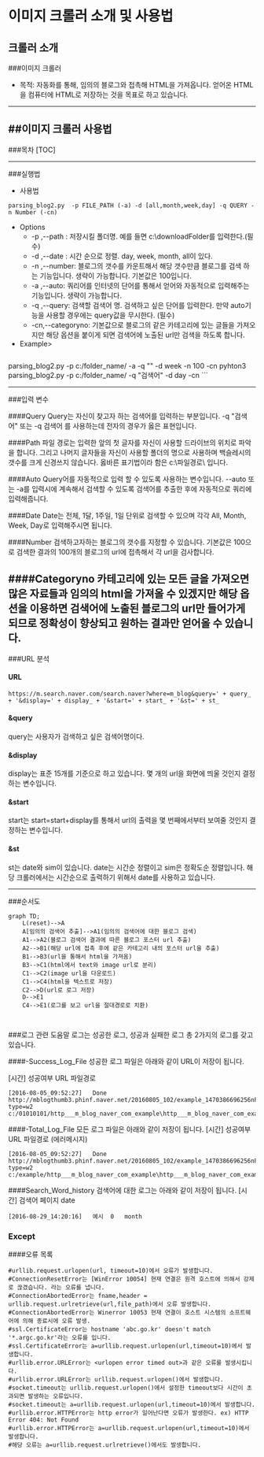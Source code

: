 # 이미지 크롤러 소개 및 사용법
## 크롤러 소개

###이미지 크롤러
* 목적: 자동화를 통해, 임의의 블로그와 접촉해 HTML을 가져옵니다. 얻어온 HTML을 컴퓨터에 HTML로 저장하는 것을 목표로 하고 있습니다.

* * *

##이미지 크롤러 사용법
--------------------------
###목차
[TOC]

--------------------------
###실행법

* 사용법
```
parsing_blog2.py  -p FILE_PATH (-a) -d [all,month,week,day] -q QUERY -n Number (-cn)
```

* Options
    * -p ,--path : 저장시킬 폴더명.  예를 들면 c:\downloadFolder를 입력한다.(필수)
    * -d ,--date : 시간 순으로 정렬. day, week, month, all이 있다.
    * -n ,--number: 블로그의 갯수를 카운트해서 해당 갯수만큼 블로그를 검색 하는 기능입니다. 생략이 가능합니다. 기본값은 100입니다.
    * -a ,--auto: 쿼리어를 인터넷의 단어를 통해서 얻어와 자동적으로 입력해주는 기능입니다. 생략이 가능합니다.
    * -q ,--query: 검색할 검색어 명. 검색하고 싶은 단어를 입력한다. 만약 auto기능을 사용할 경우에는 query값을 무시한다. (필수)
    * -cn,--categoryno: 기본값으로 블로그의 같은 카테고리에 있는 글들을 가져오지만 해당 옵션을 붙이게 되면 검색어에 노출된 url만 검색을 하도록 합니다. 
* Example>
	```
 parsing_blog2.py -p c:/folder_name/ -a -q "" -d week -n 100 -cn
  pyhton3 parsing_blog2.py -p c:/folder_name/ -q "검색어" -d day -cn
    ```

--------------------------
###입력 변수

####Query
Query는 자신이 찾고자 하는 검색어를 입력하는 부분입니다. -q "검색어" 또는 -q 검색어 를 사용하는데 전자의 경우가 옳은 표현입니다.

####Path
파일 경로는 입력한 앞의 첫 글자를 자신이 사용할 드라이브의 위치로 파악을 합니다. 그리고 나머지 글자들을 자신이 사용할 폴더의 명으로 사용하며 백슬레시의 갯수를 크게 신경쓰지 않습니다. 옳바른 표기법이라 함은 c:\파일경로\  입니다.

####Auto
Query어를 자동적으로 입력 할 수 있도록 사용하는 변수입니다. --auto 또는 -a를 입력시에 계속해서 검색할 수 있도록 검색어를 추출한 후에 자동적으로 쿼리에 입력해줍니다.

####Date
Date는 전체, 1달, 1주일, 1일 단위로 검색할 수 있으며 각각 All, Month, Week, Day로 입력해주시면 됩니다. 

####Number
검색하고자하는 블로그의 갯수를 지정할 수 있습니다. 기본값은 100으로 검색한 결과의 100개의 블로그의 url에 접촉해서 각 url을 검사합니다.

####Categoryno
카테고리에 있는 모든 글을 가져오면 많은 자료들과 임의의 html을 가져올 수 있겠지만 해당 옵션을 이용하면 검색어에 노출된 블로그의 url만 들어가게 되므로 정확성이 향상되고 원하는 결과만 얻어올 수 있습니다.
----------------------------
###URL 분석

#### URL
	https://m.search.naver.com/search.naver?where=m_blog&query=' + query_ + '&display=' + display_ + '&start=' + start_ + '&st=' + st_
#### &query
query는 사용자가 검색하고 싶은 검색어명이다.
#### &display
display는 표준 15개를 기준으로 하고 있습니다. 몇 개의 url을 화면에 띄울 것인지 결정하는 변수입니다.
#### &start
start는 start=start+display를 통해서 url의 출력을 몇 번째에서부터 보여줄 것인지 결정하는 변수입니다.
#### &st
st는 date와 sim이 있습니다. date는 시간순 정렬이고 sim은 정확도순 정렬입니다. 해당 크롤러에서는 시간순으로 출력하기 위해서 date를 사용하고 있습니다.

----------------------------

###순서도
```mermaid
graph TD;
	L(reset)-->A
    A[임의의 검색어 추출]-->A1(임의의 검색어에 대한 블로그 검색)
    A1-->A2(블로그 검색어 결과에 따른 블로그 포스터 url 추출)
    A2-->B1(해당 url에 접촉 후에 같은 카테고리 내의 포스터 url을 추출)
    B1-->B3(url을 통해서 html을 가져옴)
    B3-->C1(html에서 text와 image url로 분리)
    C1-->C2(image url을 다운로드)
    C1-->C4(html을 텍스트로 저장)
    C2-->D(url로 로그 저장)
    D-->E1
	C4-->E1(로그를 보고 url을 절대경로로 치환)

    
```

   
###로그 관련 도움말
로그는 성공한 로그, 성공과 실패한 로그 총 2가지의 로그를 갖고 있습니다.

####-Success_Log_File
성공한 로그 파일은 아래와 같이 URL이 저장이 됩니다.

[시간] 성공여부 URL 파일경로

```
[2016-08-05_09:52:27]	Done	http://mblogthumb3.phinf.naver.net/20160805_102/example_1470386696256nPlrK_JPEG/title_%281%29.jpg?type=w2		c:/01010101/http___m_blog_naver_com_example\http___m_blog_naver_com_example_220784221774_index_0.jpg	
```

####-Total_Log_File
모든 로그 파일은 아래와 같이 저장이 됩니다.
[시간] 성공여부 URL 파일경로 (에러메시지)
```		
[2016-08-05_09:52:27]	Done	http://mblogthumb3.phinf.naver.net/20160805_102/example_1470386696256nPlrK_JPEG/title_%281%29.jpg?type=w2		c:/example/http___m_blog_naver_com_example\http___m_blog_naver_com_example_blog_220784221774_index_0.jpg	

```
####Search_Word_history
검색어에 대한 로그는 아래와 같이 저장이 됩니다.
[시간] 검색어 페이지 date
```
[2016-08-29_14:20:16]	예시	0	month
```

 		 

### Except
####오류 목록
```
#urllib.request.urlopen(url, timeout=10)에서 오류가 발생합니다.
#ConnectionResetError는 [WinError 10054] 현재 연결은 원격 호스트에 의해서 강제로 끊겼습니다. 라는 오류를 냅니다.
#ConnectionAbortedError는 fname,header = urllib.request.urlretrieve(url,file_path)에서 오류 발생합니다.
#ConnectionAbortedError는 Winerror 10053 현재 연결이 호스트 시스템의 소프트웨어에 의해 종료시에 오류 발생.
#ssl.CertificateError는 hostname 'abc.go.kr' doesn't match '*.argc.go.kr'라는 오류를 입니다.
#ssl.CertificateError는 a=urllib.request.urlopen(url,timeout=10)에서 발생합니다.
#urllib.error.URLError는 <urlopen error timed out>과 같은 오류를 발생시킵니다.
#urllib.error.URLError는 urllib.request.urlopen()에서 발생합니다.
#socket.timeout는 urllib.request.urlopen()에서 설정한 timeout보다 시간이 초과되면 발생하는 오류입니다.
#socket.timeout는 a=urllib.request.urlopen(url,timeout=10)에서 발생합니다.
#urllib.error.HTTPError는 http error가 일어난다면 오류가 발생한다. ex) HTTP Error 404: Not Found
#urllib.error.HTTPError는 a=urllib.request.urlopen(url,timeout=10)에서 발생합니다.
#해당 오류는 a=urllib.request.urlretrieve()에서도 발생합니다.
```
